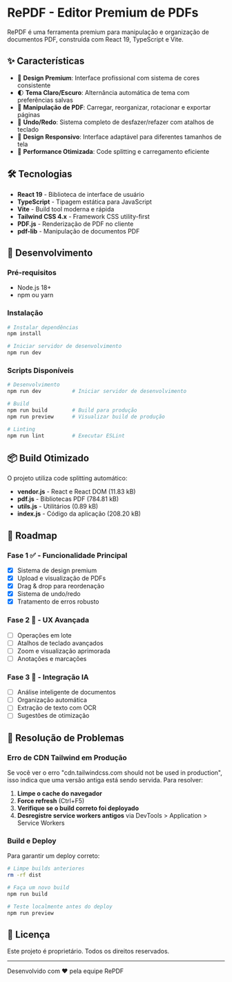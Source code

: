 # RePDF - Editor Premium de PDFs

RePDF é uma ferramenta premium para manipulação e organização de documentos PDF, construída com React 19, TypeScript e Vite.

## ✨ Características

- 🎨 **Design Premium**: Interface profissional com sistema de cores consistente
- 🌓 **Tema Claro/Escuro**: Alternância automática de tema com preferências salvas
- 📁 **Manipulação de PDF**: Carregar, reorganizar, rotacionar e exportar páginas
- 🔄 **Undo/Redo**: Sistema completo de desfazer/refazer com atalhos de teclado
- 📱 **Design Responsivo**: Interface adaptável para diferentes tamanhos de tela
- 🚀 **Performance Otimizada**: Code splitting e carregamento eficiente

## 🛠️ Tecnologias

- **React 19** - Biblioteca de interface de usuário
- **TypeScript** - Tipagem estática para JavaScript
- **Vite** - Build tool moderna e rápida  
- **Tailwind CSS 4.x** - Framework CSS utility-first
- **PDF.js** - Renderização de PDF no cliente
- **pdf-lib** - Manipulação de documentos PDF

## 🚀 Desenvolvimento

### Pré-requisitos

- Node.js 18+ 
- npm ou yarn

### Instalação

```bash
# Instalar dependências
npm install

# Iniciar servidor de desenvolvimento
npm run dev
```

### Scripts Disponíveis

```bash
# Desenvolvimento
npm run dev          # Iniciar servidor de desenvolvimento

# Build
npm run build        # Build para produção
npm run preview      # Visualizar build de produção

# Linting
npm run lint         # Executar ESLint
```

## 📦 Build Otimizado

O projeto utiliza code splitting automático:

- **vendor.js** - React e React DOM (11.83 kB)
- **pdf.js** - Bibliotecas PDF (784.81 kB) 
- **utils.js** - Utilitários (0.89 kB)
- **index.js** - Código da aplicação (208.20 kB)

## 🎯 Roadmap

### Fase 1 ✅ - Funcionalidade Principal
- [x] Sistema de design premium
- [x] Upload e visualização de PDFs
- [x] Drag & drop para reordenação
- [x] Sistema de undo/redo
- [x] Tratamento de erros robusto

### Fase 2 🚧 - UX Avançada
- [ ] Operações em lote
- [ ] Atalhos de teclado avançados
- [ ] Zoom e visualização aprimorada
- [ ] Anotações e marcações

### Fase 3 🔮 - Integração IA
- [ ] Análise inteligente de documentos  
- [ ] Organização automática
- [ ] Extração de texto com OCR
- [ ] Sugestões de otimização

## 🐛 Resolução de Problemas

### Erro de CDN Tailwind em Produção

Se você ver o erro "cdn.tailwindcss.com should not be used in production", isso indica que uma versão antiga está sendo servida. Para resolver:

1. **Limpe o cache do navegador**
2. **Force refresh** (Ctrl+F5)
3. **Verifique se o build correto foi deployado**
4. **Desregistre service workers antigos** via DevTools > Application > Service Workers

### Build e Deploy

Para garantir um deploy correto:

```bash
# Limpe builds anteriores
rm -rf dist

# Faça um novo build
npm run build

# Teste localmente antes do deploy
npm run preview
```

## 📄 Licença

Este projeto é proprietário. Todos os direitos reservados.

---

Desenvolvido com ❤️ pela equipe RePDF

